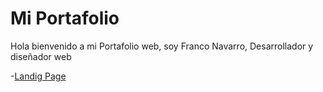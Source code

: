 # Mi Portafolio

Hola bienvenido a mi Portafolio web, soy Franco Navarro, Desarrollador y diseñador web

-[Landig Page](https://franco-navarro.github.io/Portafolio-CV)
